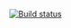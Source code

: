 [![Build status](https://ci.appveyor.com/api/projects/status/wn30l14p2rwfiknb?svg=true)](https://ci.appveyor.com/project/TigayMaksim/autotest2-1)